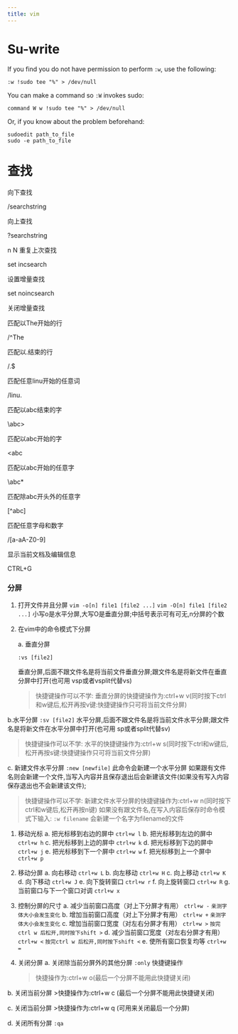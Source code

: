 ```yaml
---
title: vim
---
```




# Su-write

If you find you do not have permission to perform `:w`, use the following: 

```
:w !sudo tee "%" > /dev/null
```

You can make a command so `:W` invokes sudo: 

```
command W w !sudo tee "%" > /dev/null
```

Or, if you know about the problem beforehand: 

```
sudoedit path_to_file
sudo -e path_to_file
```

# 查找

向下查找

/searchstring

向上查找

?searchstring

n N 重复上次查找

set incsearch

设置增量查找

set noincsearch

关闭增量查找

匹配以The开始的行

/^The

匹配以.结束的行

/.$

匹配任意linu开始的任意词

/linu. 

匹配以abc结束的字

\abc\>

匹配以abc开始的字

\<abc

匹配以abc开始的任意字

\abc*

匹配除abc开头外的任意字

\[^abc]

匹配任意字母和数字

/[a-aA-Z0-9]

显示当前文档及编辑信息

CTRL+G



### 分屏

1. 打开文件并且分屏
    `vim -o[n] file1 [file2 ...]`
    `vim -O[n] file1 [file2 ...]`
    小写o是水平分屏,大写O是垂直分屏;中括号表示可有可无,n分屏的个数

2. 在vim中的命令模式下分屏

    a. 垂直分屏

   ```
   :vs [file2]
   ```

    垂直分屏,后面不跟文件名是将当前文件垂直分屏;跟文件名是将新文件在垂直分屏中打开(也可用 vsp或者vsplit代替vs) 

   > 快捷键操作可以不学:
   >  垂直分屏的快捷键操作为:ctrl+w v(同时按下ctrl和w键后,松开再按v键:快捷键操作只可将当前文件分屏)

b.水平分屏
 `:sv [file2]`
 水平分屏,后面不跟文件名是将当前文件水平分屏;跟文件名是将新文件在水平分屏中打开(也可用 sp或者split代替sv)

> 快捷键操作可以不学:
>  水平的快捷键操作为:ctrl+w s(同时按下ctrl和w键后,松开再按s键:快捷键操作只可将当前文件分屏)

c. 新建文件水平分屏
 `:new [newfile]`
 此命令会新建一个水平分屏
 如果跟有文件名则会新建一个文件,当写入内容并且保存退出后会新建该文件(如果没有写入内容保存退出也不会新建该文件);

> 快捷键操作可以不学:
>  新建文件水平分屏的快捷键操作为:ctrl+w n(同时按下ctrl和w键后,松开再按n键)
>  如果没有跟文件名,在写入内容后保存时命令模式下输入:
>  `:w filename`
>  会新建一个名字为filename的文件

1. 移动光标
    a. 把光标移到右边的屏中
    `ctrl+w l`
    b. 把光标移到左边的屏中
    `ctrl+w h`
    c. 把光标移到上边的屏中
    `ctrl+w k`
    d. 把光标移到下边的屏中
    `ctrl+w j`
    e. 把光标移到下一个屏中
    `ctrl+w w`
    f. 把光标移到上一个屏中
    `ctrl+w p`

2. 移动分屏
    a. 向右移动
    `ctrl+w L`
    b. 向左移动
    `ctrl+w H`
    c. 向上移动
    `ctrl+w K`
    d. 向下移动
    `ctrl+w J`
    e. 向下旋转窗口
    `ctrl+w r`
    f. 向上旋转窗口
    `ctrl+w R`
    g. 当前窗口与下一个窗口对调
    `ctrl+w x`

3. 控制分屏的尺寸
    a. 减少当前窗口高度（对上下分屏才有用）
    `ctrl+w -`        `亲测字体大小会发生变化`
    b. 增加当前窗口高度（对上下分屏才有用）
    `ctrl+w +`      `亲测字体大小会发生变化`
    c. 增加当前窗口宽度（对左右分屏才有用）
    `ctrl+w >`      `按完ctrl w 后松开,同时按下shift >`
    d. 减少当前窗口宽度（对左右分屏才有用）
    `ctrl+w <`       `按完ctrl w 后松开,同时按下shift <`
    e. 使所有窗口恢复均等
    `ctrl+w =`

4. 关闭分屏
    a. 关闭除当前分屏外的其他分屏
    `:only`
    快捷键操作

   > 快捷操作为:ctrl+w o(最后一个分屏不能用此快捷键关闭)

b. 关闭当前分屏
 \>快捷操作为:ctrl+w c (最后一个分屏不能用此快捷键关闭)

c. 关闭当前分屏
 \>快捷操作为:ctrl+w q (可用来关闭最后一个分屏)

d. 关闭所有分屏
 `:qa`